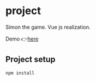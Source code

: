 # project
Simon the game. Vue js realization.

Demo 👉[here](https://davidsulava.github.io/simon-the-game/) 

## Project setup
```
npm install
```


